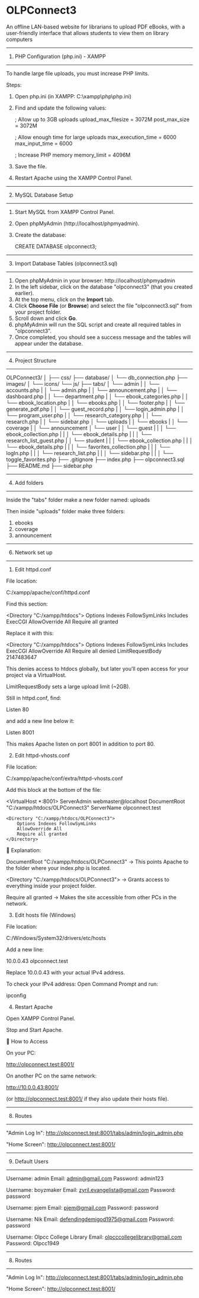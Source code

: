 OLPConnect3
===================

An offline LAN-based website for librarians to upload PDF eBooks, with a user-friendly interface that allows students to view them on library computers

---------------------------------------------------------
1. PHP Configuration (php.ini) - XAMPP
---------------------------------------------------------
To handle large file uploads, you must increase PHP limits.

Steps:
1. Open php.ini (in XAMPP:  C:\xampp\php\php.ini)
2. Find and update the following values:

    ; Allow up to 3GB uploads
    upload_max_filesize = 3072M
    post_max_size = 3072M

    ; Allow enough time for large uploads
    max_execution_time = 6000
    max_input_time = 6000

    ; Increase PHP memory
    memory_limit = 4096M

3. Save the file.
4. Restart Apache using the XAMPP Control Panel.

---------------------------------------------------------
2. MySQL Database Setup
---------------------------------------------------------
1. Start MySQL from XAMPP Control Panel.
2. Open phpMyAdmin (http://localhost/phpmyadmin).
3. Create the database:

    CREATE DATABASE olpconnect3;

---------------------------------------------------------
3. Import Database Tables (olpconnect3.sql)
---------------------------------------------------------
1. Open phpMyAdmin in your browser:  http://localhost/phpmyadmin
2. In the left sidebar, click on the database "olpconnect3" (that you created earlier).
3. At the top menu, click on the **Import** tab.
4. Click **Choose File** (or **Browse**) and select the file "olpconnect3.sql" from your project folder.
5. Scroll down and click **Go**.
6. phpMyAdmin will run the SQL script and create all required tables in "olpconnect3".
7. Once completed, you should see a success message and the tables will appear under the database.

---------------------------------------------------------
4. Project Structure
---------------------------------------------------------
OLPConnect3/
│
├── css/
├── database/
│   └── db_connection.php
├── images/
│   └── icons/
└── js/
├── tabs/
│   └── admin
|   │   └── accounts.php
|   │   └── admin.php
|   │   └── announcement.php
|   │   └── dashboard.php
|   │   └── department.php
|   │   └── ebook_categories.php
|   │   └── ebook_location.php
|   │   └── ebooks.php
|   │   └── footer.php
|   │   └── generate_pdf.php
|   │   └── guest_record.php
|   │   └── login_admin.php
|   │   └── program_user.php
|   │   └── research_category.php
|   │   └── research.php
|   │   └── sidebar.php
│   └── uploads
|   │   └── ebooks
|   │   └── coverage
|   │   └── announcement
│   └── user
|   │   └── guest
|   |   │   └── ebook_collection.php
|   |   │   └── ebook_details.php
|   |   │   └── research_list_guest.php
|   │   └── student
|   |   │   └── ebook_collection.php
|   |   │   └── ebook_details.php
|   |   │   └── favorites_collection.php
|   |   │   └── logIn.php
|   |   │   └── research_list.php
|   |   │   └── sidebar.php
|   |   │   └── toggle_favorites.php
├── .gitignore
├── index.php
├── olpconnect3.sql
├── README.md
├── sidebar.php

---------------------------------------------------------
4. Add folders
---------------------------------------------------------
Inside the "tabs" folder make a new folder named:
uploads

Then inside "uploads" folder make three folders:
1. ebooks
2. coverage
3. announcement

---------------------------------------------------------
6. Network set up
---------------------------------------------------------
1. Edit httpd.conf

File location:

C:/xampp/apache/conf/httpd.conf


Find this section:

<Directory "C:/xampp/htdocs">
    Options Indexes FollowSymLinks Includes ExecCGI
    AllowOverride All
    Require all granted
</Directory>


Replace it with this:

<Directory "C:/xampp/htdocs">
    Options Indexes FollowSymLinks Includes ExecCGI
    AllowOverride All
    Require all denied
    LimitRequestBody 2147483647
</Directory>


This denies access to htdocs globally, but later you’ll open access for your project via a VirtualHost.

LimitRequestBody sets a large upload limit (~2GB).

Still in httpd.conf, find:

Listen 80


and add a new line below it:

Listen 8001


This makes Apache listen on port 8001 in addition to port 80.

2. Edit httpd-vhosts.conf

File location:

C:/xampp/apache/conf/extra/httpd-vhosts.conf


Add this block at the bottom of the file:

<VirtualHost *:8001>
    ServerAdmin webmaster@localhost
    DocumentRoot "C:/xampp/htdocs/OLPConnect3"
    ServerName olpconnect.test

    <Directory "C:/xampp/htdocs/OLPConnect3">
        Options Indexes FollowSymLinks
        AllowOverride All
        Require all granted
    </Directory>
</VirtualHost>


🔎 Explanation:

DocumentRoot "C:/xampp/htdocs/OLPConnect3"
→ This points Apache to the folder where your index.php is located.

<Directory "C:/xampp/htdocs/OLPConnect3">
→ Grants access to everything inside your project folder.

Require all granted
→ Makes the site accessible from other PCs in the network.

3. Edit hosts file (Windows)

File location:

C:/Windows/System32/drivers/etc/hosts


Add a new line:

10.0.0.43    olpconnect.test


Replace 10.0.0.43 with your actual IPv4 address.

To check your IPv4 address:
Open Command Prompt and run:

ipconfig

4. Restart Apache

Open XAMPP Control Panel.

Stop and Start Apache.

🚀 How to Access

On your PC:

http://olpconnect.test:8001/


On another PC on the same network:

http://10.0.0.43:8001/


(or http://olpconnect.test:8001/ if they also update their hosts file).

---------------------------------------------------------
8. Routes
---------------------------------------------------------
"Admin Log In":
http://olpconnect.test:8001/tabs/admin/login_admin.php

"Home Screen":
http://olpconnect.test:8001/

---------------------------------------------------------
9. Default Users
---------------------------------------------------------
Username: admin
Email: admin@gmail.com
Password: admin123

Username: boyzmaker
Email: zyril.evangelista@gmail.com
Password: password

Username: pjem
Email: pjem@gmail.com
Password: password

Username: Nik
Email: defendingdemigod1975@gmail.com
Password: password

Username: Olpcc College Library
Email: olpcccollegelibrary@gmail.com
Password: Olpcc1949

---------------------------------------------------------
8. Routes
---------------------------------------------------------
"Admin Log In":
http://olpconnect.test:8001/tabs/admin/login_admin.php

"Home Screen":
http://olpconnect.test:8001/